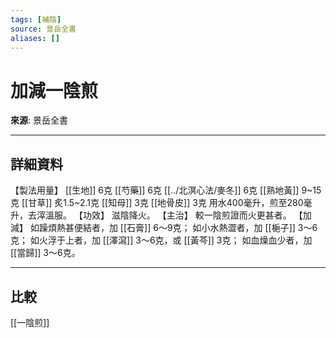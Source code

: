 ```yaml
---
tags: [補陰]
source: 景岳全書
aliases: []
---
```


# 加減一陰煎

**來源**: 景岳全書  

---

## 詳細資料
【製法用量】 [[生地]] 6克 [[芍藥]] 6克 [[../北溟心法/麥冬]] 6克 [[熟地黃]] 9~15克 [[甘草]] 炙1.5~2.1克 [[知母]] 3克 [[地骨皮]] 3克
用水400毫升，煎至280毫升，去滓溫服。
【功效】
滋陰降火。
【主治】
較一陰煎證而火更甚者。
【加減】
如躁煩熱甚便結者，加 [[石膏]] 6～9克；
如小水熱澀者，加 [[梔子]] 3～6克；
如火浮于上者，加 [[澤瀉]] 3～6克，或 [[黃芩]] 3克；
如血燥血少者，加 [[當歸]] 3～6克。

---

## 比較
[[一陰煎]]
